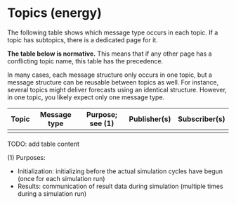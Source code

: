# Topics (energy)

The following table shows which message type occurs in each topic. If a topic has subtopics, there is a dedicated page for it.

**The table below is normative.** This means that if any other page has a conflicting topic name, this table has the precedence.

In many cases, each message structure only occurs in one topic, but a message structure can be reusable between topics as well. For instance, several topics might deliver forecasts using an identical structure. However, in one topic, you likely expect only one message type.

| Topic | Message type | Purpose; see (1) | Publisher(s) | Subscriber(s) |
|-|-|-|-|-|
|  |  |  |  |  |

TODO: add table content


(1) Purposes:

- Initialization: initializing before the actual simulation cycles have begun (once for each simulation run)
- Results: communication of result data during simulation (multiple times during a simulation run)
